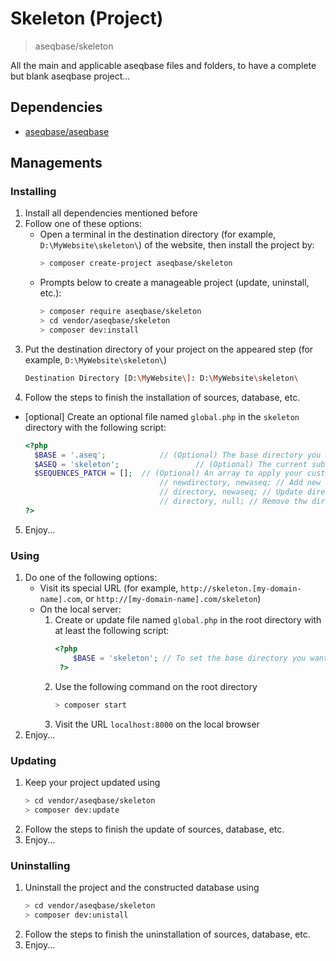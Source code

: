 # Skeleton (Project)
> aseqbase/skeleton

All the main and applicable aseqbase files and folders, to have a complete but blank aseqbase project...

## Dependencies
* <a href="http://github.com//aseqbase/aseqbase">aseqbase/aseqbase</a>
<h2>Managements</h2>
<h3>Installing</h3>

  1. Install all dependencies mentioned before
  2. Follow one of these options:
		* Open a terminal in the destination directory (for example, `D:\MyWebsite\skeleton\`) of the website, then install the project by:
			``` bash
			> composer create-project aseqbase/skeleton
			```
		* Prompts below to create a manageable project (update, uninstall, etc.):
			``` bash
			> composer require aseqbase/skeleton
			> cd vendor/aseqbase/skeleton
			> composer dev:install
			```
  3. Put the destination directory of your project on the appeared step (for example, `D:\MyWebsite\skeleton\`)
		``` bash
		Destination Directory [D:\MyWebsite\]: D:\MyWebsite\skeleton\
		```
  4. Follow the steps to finish the installation of sources, database, etc.
  * [optional] Create an optional file named `global.php` in the `skeleton` directory with the following script:
	  ``` php
	  <?php
		$BASE = '.aseq'; 			// (Optional) The base directory you want to inherit all properties except what you changed
		$ASEQ = 'skeleton'; 				// (Optional) The current subdomain sequence, or leave null if this file is in the root directory
		$SEQUENCES_PATCH = [];	// (Optional) An array to apply your custom changes in \_::$Sequences
									// newdirectory, newaseq; // Add new directory to the \_::$Sequences
									// directory, newaseq; // Update directory in the \_::$Sequences
									// directory, null; // Remove thw directory from the \_::$Sequences
	  ?>
	  ```
  5. Enjoy...
<h3>Using</h3>

  1. Do one of the following options:
	  	* Visit its special URL (for example, `http://skeleton.[my-domain-name].com`, or `http://[my-domain-name].com/skeleton`)
		* On the local server:
			1. Create or update file named `global.php` in the root directory with at least the following script:
	  			``` php
	  			<?php
					$BASE = 'skeleton'; // To set the base directory you want to see at the root of `localhost`
	 			 ?>
	  			```
			2. Use the following command on the root directory
				``` bash
				> composer start
		  		```
		  	3. Visit the URL `localhost:8000` on the local browser
  2. Enjoy...

<h3>Updating</h3>

  1. Keep your project updated using
		``` bash
  		> cd vendor/aseqbase/skeleton
		> composer dev:update
		```
  2. Follow the steps to finish the update of sources, database, etc.
  3. Enjoy...

<h3>Uninstalling</h3>

  1. Uninstall the project and the constructed database using
		``` bash
  		> cd vendor/aseqbase/skeleton
		> composer dev:unistall
		```
  2. Follow the steps to finish the uninstallation of sources, database, etc.
  3. Enjoy...